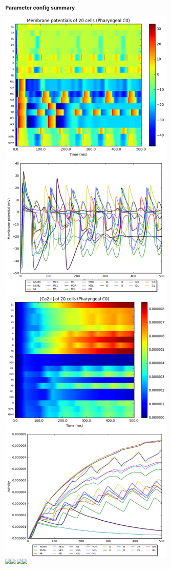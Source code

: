 ### Parameter config summary 
<tr><td><img alt="?" src="neurons_C0_Pharyngeal.png"/></td><td><img alt="?" src="traces_neuron_Pharyngeal_C0.png"/></td></tr>
<tr><td><img alt=" " src="neuron_activity_C0_Pharyngeal.png"/></td><td><img alt=" " src="traces_neuron_activity_Pharyngeal_C0.png"/></td></tr>
<tr><td><img alt=" " src="muscles_C0_Pharyngeal.png"/></td><td><img alt=" " src="traces_muscles_Pharyngeal_C0.png"/></td></tr>
<tr><td><img alt=" " src="muscle_activity_C0_Pharyngeal.png"/></td><td><img alt=" " src="traces_muscles_activity_Pharyngeal_C0.png"/></td></tr>
